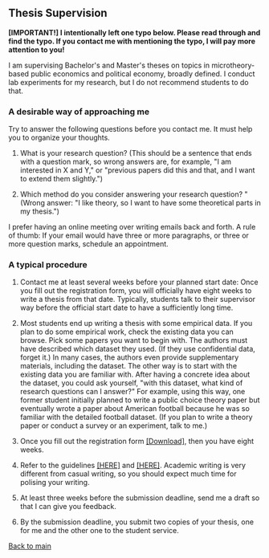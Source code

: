 ## Thesis Supervision

**[IMPORTANT!] I intentionally left one typo below. Please read through and find the typo. If you contact me with mentioning the typo, I will pay more attention to you!**

I am supervising Bachelor's and Master's theses on topics in microtheory-based public economics and political economy, broadly defined. I conduct lab experiments for my research, but I do not recommend students to do that. 

### A desirable way of approaching me

Try to answer the following questions before you contact me. It must help you to organize your thoughts.

1. What is your research question? (This should be a sentence that ends with a question mark, so wrong answers are, for example, "I am interested in X and Y," or "previous papers did this and that, and I want to extend them slightly.")

2. Which method do you consider answering your research question? " (Wrong answer: "I like theory, so I want to have some theoretical parts in my thesis.")

I prefer having an online meeting over writing emails back and forth. A rule of thumb: If your email would have three or more paragraphs, or three or more question marks, schedule an appointment.

### A typical procedure

1. Contact me at least several weeks before your planned start date: Once you fill out the registration form, you will officially have eight weeks to write a thesis from that date. Typically, students talk to their supervisor way before the official start date to have a sufficiently long time.

2. Most students end up writing a thesis with some empirical data. If you plan to do some empirical work, check the existing data you can browse. Pick some papers you want to begin with. The authors must have described which dataset they used. (If they use confidential data, forget it.) In many cases, the authors even provide supplementary materials, including the dataset. The other way is to start with the existing data you are familiar with. After having a concrete idea about the dataset, you could ask yourself, "with this dataset, what kind of research questions can I answer?" For example, using this way, one former student initially planned to write a public choice theory paper but eventually wrote a paper about American football because he was so familiar with the detailed football dataset.
(If you plan to write a theory paper or conduct a survey or an experiment, talk to me.)

3. Once you fill out the registration form [[Download]](https://kimdukgyoo.github.io/Supervision/BachelorRegistration.doc), then you have eight weeks.

4. Refer to the guidelines <a href="https://kimdukgyoo.github.io/Supervision/20141105_Guidelines.pdf" target="_blank">[HERE]</a> and <a href="https://kimdukgyoo.github.io/Supervision/Guidelines_English.pdf" target="_blank">[HERE]</a>. Academic writing is very different from casual writing, so you should expect much time for polising your writing.

5. At least three weeks before the submission deadline, send me a draft so that I can give you feedback. 

6. By the submission deadline, you submit two copies of your thesis, one for me and the other one to the student service. 

[Back to main](./index.md)
